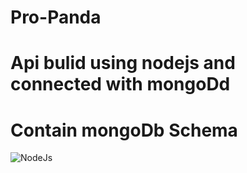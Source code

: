 # Pro-Panda
# Api bulid using nodejs and connected with mongoDd
# Contain mongoDb Schema 
![NodeJs](https://node-os.com/images/nodejs.png)
